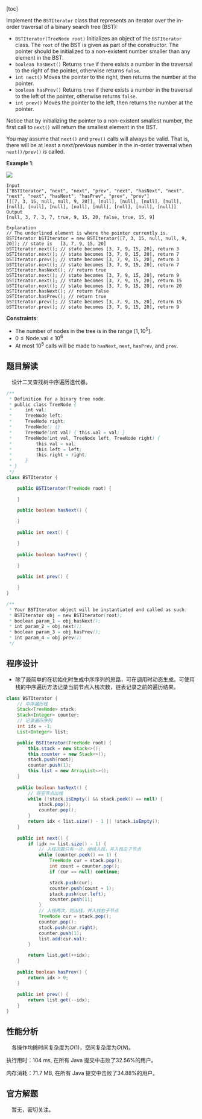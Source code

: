 [toc]

Implement the `BSTIterator` class that represents an iterator over the in-order traversal of a binary search tree (BST):

* `BSTIterator(TreeNode root)` Initializes an object of the `BSTIterator` class. The `root` of the BST is given as part of the constructor. The pointer should be initialized to a non-existent number smaller than any element in the BST.
* `boolean hasNext()` Returns `true` if there exists a number in the traversal to the right of the pointer, otherwise returns `false`.
* `int next()` Moves the pointer to the right, then returns the number at the pointer.
* `boolean hasPrev()` Returns `true` if there exists a number in the traversal to the left of the pointer, otherwise returns `false`.
* `int prev()` Moves the pointer to the left, then returns the number at the pointer.

Notice that by initializing the pointer to a non-existent smallest number, the first call to `next()` will return the smallest element in the BST.

You may assume that `next()` and `prev()` calls will always be valid. That is, there will be at least a next/previous number in the in-order traversal when `next()/prev()` is called.

 

**Example 1**:

<img src="../images/#1586_exp1.png"  />

```
Input
["BSTIterator", "next", "next", "prev", "next", "hasNext", "next", "next", "next", "hasNext", "hasPrev", "prev", "prev"]
[[[7, 3, 15, null, null, 9, 20]], [null], [null], [null], [null], [null], [null], [null], [null], [null], [null], [null], [null]]
Output
[null, 3, 7, 3, 7, true, 9, 15, 20, false, true, 15, 9]

Explanation
// The underlined element is where the pointer currently is.
BSTIterator bSTIterator = new BSTIterator([7, 3, 15, null, null, 9, 20]); // state is   [3, 7, 9, 15, 20]
bSTIterator.next(); // state becomes [3, 7, 9, 15, 20], return 3
bSTIterator.next(); // state becomes [3, 7, 9, 15, 20], return 7
bSTIterator.prev(); // state becomes [3, 7, 9, 15, 20], return 3
bSTIterator.next(); // state becomes [3, 7, 9, 15, 20], return 7
bSTIterator.hasNext(); // return true
bSTIterator.next(); // state becomes [3, 7, 9, 15, 20], return 9
bSTIterator.next(); // state becomes [3, 7, 9, 15, 20], return 15
bSTIterator.next(); // state becomes [3, 7, 9, 15, 20], return 20
bSTIterator.hasNext(); // return false
bSTIterator.hasPrev(); // return true
bSTIterator.prev(); // state becomes [3, 7, 9, 15, 20], return 15
bSTIterator.prev(); // state becomes [3, 7, 9, 15, 20], return 9
```



**Constraints**:

* The number of nodes in the tree is in the range $[1, 10^5]$.
* $0 \le \text{Node.val} \le 10^6$
* At most $10^5$ calls will be made to `hasNext`, `next`, `hasPrev`, and `prev`.



## 题目解读

&emsp;设计二叉查找树中序遍历迭代器。

```java
/**
 * Definition for a binary tree node.
 * public class TreeNode {
 *     int val;
 *     TreeNode left;
 *     TreeNode right;
 *     TreeNode() {}
 *     TreeNode(int val) { this.val = val; }
 *     TreeNode(int val, TreeNode left, TreeNode right) {
 *         this.val = val;
 *         this.left = left;
 *         this.right = right;
 *     }
 * }
 */
class BSTIterator {

    public BSTIterator(TreeNode root) {

    }
    
    public boolean hasNext() {

    }
    
    public int next() {

    }
    
    public boolean hasPrev() {

    }
    
    public int prev() {

    }
}

/**
 * Your BSTIterator object will be instantiated and called as such:
 * BSTIterator obj = new BSTIterator(root);
 * boolean param_1 = obj.hasNext();
 * int param_2 = obj.next();
 * boolean param_3 = obj.hasPrev();
 * int param_4 = obj.prev();
 */
```

## 程序设计

* 除了最简单的在初始化时生成中序序列的思路，可在调用时动态生成。可使用栈的中序遍历方法记录当前节点入栈次数，链表记录之前的遍历结果。

```java
class BSTIterator {
    // 中序遍历栈
    Stack<TreeNode> stack;
    Stack<Integer> counter;
    // 记录遍历序列
    int idx = -1;
    List<Integer> list;

    public BSTIterator(TreeNode root) {
        this.stack = new Stack<>();
        this.counter = new Stack<>();
        stack.push(root);
        counter.push(1);
        this.list = new ArrayList<>();
    }
    
    public boolean hasNext() {
        // 将空节点出栈
        while (!stack.isEmpty() && stack.peek() == null) {
            stack.pop();
            counter.pop();
        }
        return idx < list.size() - 1 || !stack.isEmpty();
    }
    
    public int next() {
        if (idx >= list.size() - 1) {
            // 入栈次数只有一次，继续入栈，并入栈左子节点
            while (counter.peek() == 1) {
                TreeNode cur = stack.pop();
                int count = counter.pop();
                if (cur == null) continue;

                stack.push(cur);
                counter.push(count + 1);
                stack.push(cur.left);
                counter.push(1);
            }
            // 入栈两次，则出栈，并入栈右子节点
            TreeNode cur = stack.pop();
            counter.pop();
            stack.push(cur.right);
            counter.push(1);
            list.add(cur.val);
        }

        return list.get(++idx);
    }
    
    public boolean hasPrev() {
        return idx > 0;
    }
    
    public int prev() {
        return list.get(--idx);
    }
}
```

## 性能分析

&emsp;各操作均摊时间复杂度为$O(1)$，空间复杂度为$O(N)$。

执行用时：104 ms, 在所有 Java 提交中击败了32.56%的用户。

内存消耗：71.7 MB, 在所有 Java 提交中击败了34.88%的用户。

## 官方解题

&emsp;暂无，密切关注。
